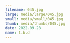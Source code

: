 ```yaml
---
filename: 045.jpg
large: media/large/045.jpg
small: media/small/045.jpg
thumb: media/thumbs/045.jpg
date: 2022.09.28
name: t.b.d
---
```

